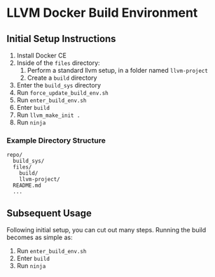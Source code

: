 # LLVM Docker Build Environment

## Initial Setup Instructions

1. Install Docker CE
2. Inside of the `files` directory:
   1. Perform a standard llvm setup, in a folder named `llvm-project`
   2. Create a `build` directory
3. Enter the `build_sys` directory
4. Run `force_update_build_env.sh`
5. Run `enter_build_env.sh`
6. Enter `build`
7. Run `llvm_make_init .`
8. Run `ninja`

### Example Directory Structure

```
repo/
  build_sys/
  files/
    build/
    llvm-project/
  README.md
  ...
```

## Subsequent Usage

Following initial setup, you can cut out many steps.
Running the build becomes as simple as:
1. Run `enter_build_env.sh`
2. Enter `build`
3. Run `ninja`
